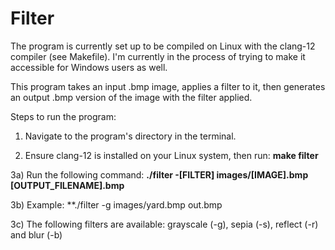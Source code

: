 # Filter

The program is currently set up to be compiled on Linux with the clang-12 compiler (see Makefile). I'm currently in the process of trying to make it accessible for Windows users as well.

This program takes an input .bmp image, applies a filter to it, then generates an output .bmp version of the image with the filter applied.

Steps to run the program:

1) Navigate to the program's directory in the terminal.

2) Ensure clang-12 is installed on your Linux system, then run: **make filter**

3a) Run the following command: **./filter -[FILTER] images/[IMAGE].bmp [OUTPUT_FILENAME].bmp**

3b) Example: **./filter -g images/yard.bmp out.bmp

3c) The following filters are available: grayscale (-g), sepia (-s), reflect (-r) and blur (-b)

